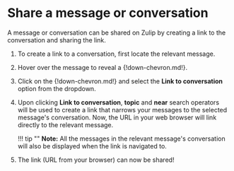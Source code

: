 # Share a message or conversation

A message or conversation can be shared on Zulip by creating
 a link to the conversation and sharing the link.

1. To create a link to a conversation, first locate the relevant message.

2. Hover over the message to reveal a {!down-chevron.md!}.

3. Click on the {!down-chevron.md!} and select
 the **Link to conversation** option from the dropdown.

4. Upon clicking **Link to conversation**, **topic** and **near** search
 operators will be used to create a link that narrows your messages to the
 selected message's conversation. Now, the URL in your web browser will link
 directly to the relevant message.

    !!! tip ""
        **Note:** All the messages in the relevant message's conversation will
         also be displayed when the link is navigated to.


5. The link (URL from your browser) can now be shared!
